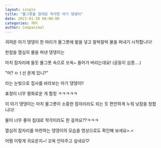 ```yaml
---
layout: single
title: "물그릇을 침대로 착각한 아기 댕댕이"
date: 2021-01-30 08:00:00
categories: 재미
author: Companimal
---
```


귀여운 아기 댕댕이 한 마리가 물그릇에 발을 넣고 찰박찰박 물을 퍼내기 시작합니다!

한참을 열심히 물을 퍼낸 댕댕이는

마치 잠자리에 들듯 물그릇 속으로 쏘옥~ 들어가 버리는데요! (궁둥이 심쿵....)

"머? ㅁㅓ선 문제 있니?"

라는 눈빛으로 집사를 바라보는 아기 댕댕이!!

표정이 너무 평화로운 게 함정 ㅋㅋㅋㅋㅋ

이 아기 댕댕이는 마치 물그릇이 소중한 잠자리라도 되는 듯 편안하게 누워 낮잠을 청합니다!

물이 너무 좋아 침대로 착각이라도 한 걸까요??ㅋㅋㅋ

열심히 잠자리를 마련하는 댕댕이의 모습을 영상으로도 확인해 보세요&gt;.&lt;

어쩜 이렇게 귀요운지~! 꼬옥 안아주고 싶네요♡
